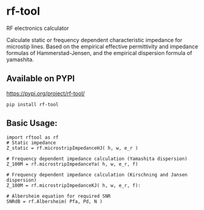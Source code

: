 # rf-tool
RF electronics calculator

Calculate static or frequency dependent characteristic impedance for microstip lines.
Based on the empirical effective permittivity and impedance formulas of Hammerstad-Jensen, and the empirical dispersion formula of yamashita.

## Available on PYPI
https://pypi.org/project/rf-tool/
```
pip install rf-tool
```

## Basic Usage:
```
import rftool as rf
# Static impedance
Z_static = rf.microstripImpedanceHJ( h, w, e_r )

# Frequency dependent impedance calculation (Yamashita dispersion)
Z_100M = rf.microstripImpedanceYa( h, w, e_r, f)

# Frequency dependent impedance calculation (Kirschning and Jansen dispersion)
Z_100M = rf.microstripImpedanceKJ( h, w, e_r, f):

# Albersheim equation for required SNR
SNRdB = rf.Albersheim( Pfa, Pd, N )
```
